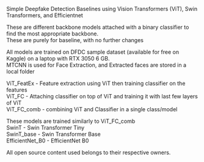 Simple Deepfake Detection Baselines using Vision Transformers (ViT), Swin Transformers, and Efficientnet

These are different backbone models attached with a binary classifier to find the most appropriate backbone.  
These are purely for baseline, with no further changes

All models are trained on DFDC sample dataset (available for free on Kaggle) on a laptop with RTX 3050 6 GB.  
MTCNN is used for Face Extraction, and Extracted faces are stored in a local folder

ViT_FeatEx - Feature extraction using ViT then training classifier on the features  
ViT_FC - Attaching classifier on top of ViT and training it with last few layers of ViT  
ViT_FC_comb - combining ViT and Classifier in a single class/model

These models are trained similarly to ViT_FC_comb  
SwinT - Swin Transformer Tiny  
SwinT_base - Swin Transformer Base  
EfficientNet_B0 - EfficientNet B0



All open source content used belongs to their respective owners.
